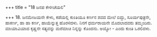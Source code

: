 +++
title = "18 ಜನಪ ಕೇಳೀಚೆಯಲಿ"

+++
18. ಜನಮೇಜಯನೇ ಕೇಳು, ಕಡೆಯಲ್ಲಿ ಕುಂತಿಯೂ ಕರ್ಣನ ಶವದ ಮೇಲೆ ಬಿದ್ದು, ಸೂರ್ಯಪುತ್ರನೇ, ಹಾಕರ್ಣ, ಹಾ ಹಾ ಕರ್ಣ, ಹಾಯೆನ್ನುತ್ತ ಹೊರಳಿದಳು. ನಿನಗೆ ಧರ್ಮರಾಯನೇ ಮೊದಲಾದವರು ತಮ್ಮಂದಿರು. ಮಾಯಾವಿಯಾದ ಕೃಷ್ಣನೇ ಸತ್ಯವನ್ನು ಮರೆಮಾಚಿ ನಿನ್ನನ್ನು ಕೊಂದನು. ಅಯ್ಯೋ - ಎಂದು ಕುಂತಿ ಒರಲಿದಳು.
